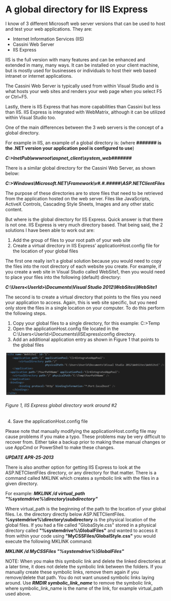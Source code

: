 # A global directory for IIS Express

I know of 3 different Microsoft web server versions that can be used to host and test your web applications.  They are:

+ Internet Information Services (IIS)
+ Cassini Web Server
+ IIS Express

IIS is the full version with many features and can be enhanced and extended in many, many ways.  It can be installed on your client machine, but is mostly used for businesses or individuals to host their web based intranet or internet applications.

The Cassini Web Server is typically used from within Visual Studio and is what hosts your web sites and renders your web page when you select F5 or Ctrl+F5.

Lastly, there is IIS Express that has more capabilities than Cassini but less than IIS.  IIS Express is integrated with WebMatrix, although it can be utilized within Visual Studio too.

One of the main differences between the 3 web servers is the concept of a global directory.

For example in IIS, an example of a global directory is: (where **#_#_##### is the .NET version your application pool is configured to use**)

***C:\>InetPub\wwwroot\aspnet_client\system_web\#_#_#####***

There is a similar global directory for the Cassini Web Server, as shown below:

***C:\>Windows\Microsoft.NET\Framework\v#.#.#####\ASP.NETClientFiles***

The purpose of these directories are to store files that need to be retrieved from the application hosted on the web server.  Files like JavaScripts, ActiveX Controls, Cascading Style Sheets, Images and any other static content.

But where is the global directory for IIS Express.  Quick answer is that there is not one.  IIS Express is very much directory based.  That being said, the 2 solutions I have been able to work out are:

1. Add the group of files to your root path of your web site
2. Create a virtual directory in IIS Express’ applicationHost.config file for the location of your global files

The first one really isn’t a global solution because you would need to copy the files into the root directory of each website you create.  For example, if you create a web site in Visual Studio called WebSite1, then you would need to place your files into the following (default) directory:

***C:\Users\<UserId>\Documents\Visual Studio 2012\WebSites\WebSite1***

The second is to create a virtual directory that points to the files you need your application to access.  Again, this is web site specific, but you need only store the files in a single location on your computer.  To do this perform the following steps.

1. Copy your global files to a single directory, for this example:  C:\>Temp
2. Open the applicationHost.config file located in the C:\Users\<UserId>\Documents\IISExpress\config directory.
3. Add an additional application entry as shown in Figure 1 that points to the global files

![IIS Express global directory work around #2][FIGURE1]
###### Figure 1, IIS Express global directory work around #2

4. Save the applicationHost.config file

Please note that manually modifying the applicationHost.config file may cause problems if you make a typo.  These problems may be very difficult to recover from.  Either take a backup prior to making these manual changes or use AppCmd or PowerShell to make these changes.

***UPDATE APR-25-2013***

There is also another option for getting IIS Express to look at the ASP.NETClientFiles directory, or any directory for that matter.  There is a command called MKLINK which creates a symbolic link with the files in a given directory.

For example:  ***MKLINK /d virtual_path "%systemdrive%\directory\subdirectory"***

Where virtual_path is the beginning of the path to the location of your global files.  I.e. the directory directly below ASP.NETClientFiles.  **%systemdrive%\directory\subdirectory** is the physical location of the global files.  If you had a file called "GlobaStyle.css" stored in a physical directory called **"%systemdrive%\GlobalFiles"** and wanted to access it from within your code using **"MyCSSFiles/GlobalStyle.css"** you would execute the following MKLINK command:

***MKLINK /d MyCSSFiles "%systemdrive%\GlobalFiles"***

NOTE: When you make this symbolic link and delete the linked directories at a later time, it does not delete the symbolic link between the folders.  If you manually create these symbolic links, remove them again if you remove/delete that path.  You do not want unused symbolic links laying around.  Use ***RMDIR symbolic_link_name*** to remove the symbolic link, where symbolic_link_name is the name of the link, for example virtual_path used above.

[FIGURE1]: ../images/2013/msdn-0202.png "Figure 1, IIS Express global directory work around #2"

[LINK1]: ../2011/2011-08-create-an-iis-configuration-backup.md
[LINK2]: http://technet.microsoft.com/en-us/library/cc753194(v=ws.10).aspx
